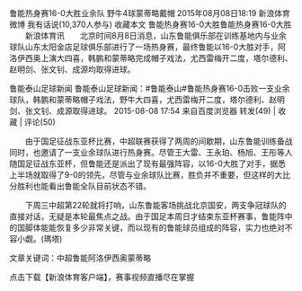 鲁能热身赛16-0大胜业余队 野牛4球蒙蒂略戴帽
2015年08月08日18:19    新浪体育 微博	我有话说(10,370人参与) 收藏本文
鲁能热身赛16-0大胜鲁能热身赛16-0大胜
　　新浪体育讯　　北京时间8月8日消息，山东鲁能俱乐部在训练基地内与业余球队山东太阳金店足球俱乐部进行了一场热身赛，最终鲁能以16-0大胜对手，阿洛伊西奥上演大四喜，韩鹏和蒙蒂略完成帽子戏法，尤西雷梅开二度，塔尔德利、赵明剑、张文钊、成源均取得进球。

鲁能泰山足球新闻
鲁能泰山足球新闻：#鲁能泰山#鲁能热身赛16-0击败一支业余球队，韩鹏和蒙蒂略帽子戏法，野牛大四喜，尤西雷梅开二度，塔尔德利、赵明剑、张文钊、成源取得进球。
2015-08-08 17:54 来自百度浏览器 转发(49) | 收藏 | 评论(50)

　　由于国足征战东亚杯比赛，中超联赛获得了两周的间歇期，山东鲁能训练备战同时，也邀请了一支业余球队进行热身赛。尽管王大雷、王永珀、杨旭、王彤等人随国足征战东亚杯，但鲁能还是派出了现有最强阵容，以16-0大胜了对手，据悉上半场就取得了9-0的领先，尽管与业余球队比赛，胜负并不重要，但这样的大比分胜利也能看出鲁能全队目前状态不错。

　　下周三中超第22轮就将打响，山东鲁能客场挑战北京国安，两支争冠球队的直接对话，无疑是本轮最焦点之战。由于国足本周日才结束东亚杯赛事，鲁能阵中的国脚体能能恢复多少非常关键，而以现有的鲁能球员组成的阵容，实力也绝对不容小觑。(瑪塔)

文章关键词：中超鲁能阿洛伊西奥蒙蒂略

点击下载【新浪体育客户端】，赛事视频直播尽在掌握